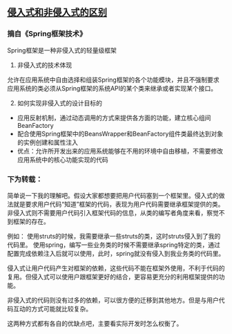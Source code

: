 ##  [侵入式和非侵入式的区别](http://blog.csdn.net/wangkai0681080/article/details/8274544)

### 摘自《Spring框架技术》

Spring框架是一种非侵入式的轻量级框架

1. 非侵入式的技术体现

允许在应用系统中自由选择和组装Spring框架的各个功能模块，并且不强制要求应用系统的类必须从Spring框架的系统API的某个类来继承或者实现某个接口。

2. 如何实现非侵入式的设计目标的

 * 应用反射机制，通过动态调用的方式来提供各方面的功能，建立核心组间BeanFactory
 * 配合使用Spring框架中的BeansWrapper和BeanFactory组件类最终达到对象的实例创建和属性注入
 * 优点：允许所开发出来的应用系统能够在不用的环境中自由移植，不需要修改应用系统中的核心功能实现的代码

### 下为转载：

简单说一下我的理解吧。假设大家都想要把用户代码塞到一个框架里。侵入式的做法就是要求用户代码“知道”框架的代码，表现为用户代码需要继承框架提供的类。非侵入式则不需要用户代码引入框架代码的信息，从类的编写者角度来看，察觉不到框架的存在。

例如：
  使用struts的时候，我需要继承一些struts的类，这时struts侵入到了我的代码里。
  使用spring，编写一些业务类的时候不需要继承spring特定的类，通过配置完成依赖注入后就可以使用，此时，spring就没有侵入到我业务类的代码里。

侵入式让用户代码产生对框架的依赖，这些代码不能在框架外使用，不利于代码的复用。但侵入式可以使用户跟框架更好的结合，更容易更充分的利用框架提供的功能。

非侵入式的代码则没有过多的依赖，可以很方便的迁移到其他地方。但是与用户代码互动的方式可能就比较复杂。

这两种方式都有各自的优缺点吧，主要看实际开发时怎么权衡了。
